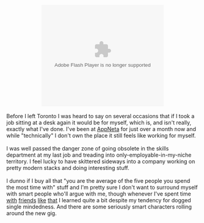 <div style="clear: both; text-align: center;"><object class codebase="http://download.macromedia.com/pub/shockwave/cabs/flash/swflash.cab#version=6,0,40,0" data-thumbnail-src="http://img.youtube.com/vi/Lnd7Urx28f8/0.jpg" height="266" width="320"><param name="movie" value="http://youtube.googleapis.com/v/Lnd7Urx28f8&source=uds" /><param name="bgcolor" value="#FFFFFF" /><param name="allowFullScreen" value="true" /><embed width="320" height="266"  src="http://youtube.googleapis.com/v/Lnd7Urx28f8&source=uds" type="application/x-shockwave-flash" allowfullscreen="true"></embed></object></div><div style="clear: both; text-align: center;"><br /></div><div style="clear: both; text-align: left;">Before I left Toronto I was heard to say on several occasions that if I took a job sitting at a desk again it would be for myself, which is, and isn't really, exactly what I've done. I've been at <a href="http://appneta.com/">AppNeta</a>&nbsp;for just over a month now and while "technically" I don't own the place it still feels like working for myself.&nbsp;</div><div style="clear: both; text-align: left;"><br /></div><div style="clear: both; text-align: left;">I was well passed the danger zone of going obsolete in the skills department at my last job and treading into only-employable-in-my-niche territory. I feel lucky to have skittered sideways into a company working on pretty modern stacks and doing interesting stuff.&nbsp;</div><div style="clear: both; text-align: left;"><br /></div><div style="clear: both; text-align: left;">I dunno if I buy all that "you are the average of the five people you spend the most time with" stuff and I'm pretty sure I don't want to surround myself with smart people who'll argue with me, though whenever I've spent time <a href="https://uwaterloo.ca/ecohydrology/people-profiles/jennifer-hood">with</a> <a href="https://launchpad.net/~robru">friends</a> <a href="https://www.linux.com/news/special-feature/linux-developers/608231-30-linux-kernel-developers-in-30-weeks-paul-mundt">like</a> <a href="http://fizz.phys.dal.ca/IanHill/Publications_files/IZO_IEEE_TED_Jan09.pdf">that</a>&nbsp;I learned quite a bit despite my tendency for dogged single mindedness. And there are some seriously smart characters rolling around the new gig.</div>